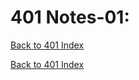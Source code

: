 # 401 Notes-01:
[Back to 401 Index](401-index.md)<br>


<!-- notes here -->


[Back to 401 Index](401-index.md)